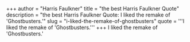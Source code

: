 +++
author = "Harris Faulkner"
title = "the best Harris Faulkner Quote"
description = "the best Harris Faulkner Quote: I liked the remake of 'Ghostbusters.'"
slug = "i-liked-the-remake-of-ghostbusters"
quote = '''I liked the remake of 'Ghostbusters.'''
+++
I liked the remake of 'Ghostbusters.'
